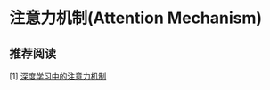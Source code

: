 # 注意力机制\(Attention Mechanism\)



## 推荐阅读

\[1\] [深度学习中的注意力机制](https://blog.csdn.net/qq_40027052/article/details/78421155)

